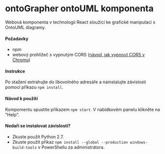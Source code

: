 # ontoGrapher ontoUML komponenta

Webová komponenta v technologii React sloužící ke grafické manipulaci s OntoUML diagramy.

#### Požadavky

* npm
* webový prohlížeč s vypnutým CORS ([návod, jak vypnout CORS v Chromu](https://stackoverflow.com/questions/3102819/disable-same-origin-policy-in-chrome))

#### Instrukce

Po stažení extrahujte do libovolného adresáře a nainstalujte závislosti pomocí příkazu `npm install`.

#### Návod k použítí

Kompomentu spustíte příkazem `npm start`. V nabídkovém panelu klikněte na "Help".

#### Nedaří se instalovat závislosti?

* Zkuste použít Python 2.7.
* Zkuste použít příkaz `npm install --global --production windows-build-tools` v PowerShellu za administrátora.